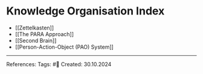 # Knowledge Organisation Index

- [[Zettelkasten]]
- [[The PARA Approach]]
- [[Second Brain]]
- [[Person-Action-Object (PAO) System]]

---

References: 
Tags: #📑 
Created: 30.10.2024